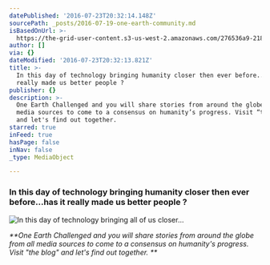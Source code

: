 ```yaml
---
datePublished: '2016-07-23T20:32:14.148Z'
sourcePath: _posts/2016-07-19-one-earth-community.md
isBasedOnUrl: >-
  https://the-grid-user-content.s3-us-west-2.amazonaws.com/276536a9-218b-4492-a08e-aeb685e723ef.jpg
author: []
via: {}
dateModified: '2016-07-23T20:32:13.821Z'
title: >-
  In this day of technology bringing humanity closer then ever before...has it
  really made us better people ?
publisher: {}
description: >-
  One Earth Challenged and you will share stories from around the globe from all
  media sources to come to a consensus on humanity’s progress. Visit “the blog”
  and let's find out together. 
starred: true
inFeed: true
hasPage: false
inNav: false
_type: MediaObject

---
```

### In this day of technology bringing humanity closer then ever before...has it really made us better people ?
![In this day of technology bringing all of us closer...](https://the-grid-user-content.s3-us-west-2.amazonaws.com/276536a9-218b-4492-a08e-aeb685e723ef.jpg)

_**One Earth Challenged and you will share stories from around the globe from all media sources to come to a consensus on humanity's progress. Visit "the blog" and let's find out together. **_